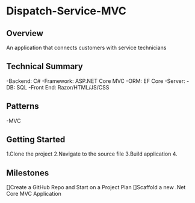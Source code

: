# Dispatch-Service-MVC

## Overview
An application that connects customers with service technicians

## Technical Summary
-Backend: C#
-Framework: ASP.NET Core MVC
-ORM: EF Core
-Server:
-DB: SQL
-Front End: Razor/HTML/JS/CSS

## Patterns
-MVC

## Getting Started
1.Clone the project
2.Navigate to the source file
3.Build application
4.

## Milestones
[]Create a GitHub Repo and Start on a Project Plan
[]Scaffold a new .Net Core MVC Application



